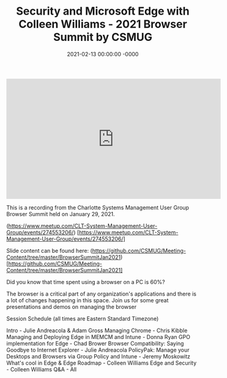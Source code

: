 ﻿---
layout: post
title: "Security and Microsoft Edge with Colleen Williams - 2021 Browser Summit by CSMUG"
date: 2021-02-13 00:00:00 -0000
categories:
---

<iframe loading="lazy" width="560" height="315" src="https://www.youtube.com/embed/ee87AHuJZkk" title="YouTube video player" frameborder="0" allow="accelerometer; autoplay; clipboard-write; encrypted-media; gyroscope; picture-in-picture" allowfullscreen></iframe>

This is a recording from the Charlotte Systems Management User Group Browser Summit held on January 29, 2021.

(https://www.meetup.com/CLT-System-Management-User-Group/events/274553206/) [https://www.meetup.com/CLT-System-Management-User-Group/events/274553206/]

Slide content can be found here: (https://github.com/CSMUG/Meeting-Content/tree/master/BrowserSummitJan2021) [https://github.com/CSMUG/Meeting-Content/tree/master/BrowserSummitJan2021]

Did you know that time spent using a browser on a PC is 60%?

The browser is a critical part of any organization's applications and there is a lot of changes happening in this space. Join us for some great presentations and demos on managing the browser

Session Schedule (all times are Eastern Standard Timezone)

Intro - Julie Andreacola & Adam Gross
Managing Chrome - Chris Kibble
Managing and Deploying Edge in MEMCM and Intune - Donna Ryan
GPO implementation for Edge - Chad Brower
Browser Compatibility: Saying Goodbye to Internet Explorer - Julie Andreacola
PolicyPak: Manage your Desktops and Browsers via Group Policy and Intune - Jeremy Moskowitz
What's cool in Edge & Edge Roadmap - Colleen Williams
Edge and Security - Colleen Williams
Q&A - All
